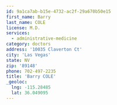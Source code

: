 ```yaml
---
id: 9a1ca7ab-b15e-4732-ac2f-29a670b50e15
first_name: Barry
last_name: COLE
license: M.D.
services:
  - administrative-medicine
category: doctors
address: '10035 Claverton Ct'
city: 'Las Vegas'
state: NV
zip: '89148'
phone: 702-497-2235
title: 'Barry COLE'
_geoloc:
  lng: -115.28485
  lat: 36.049095
---
```

